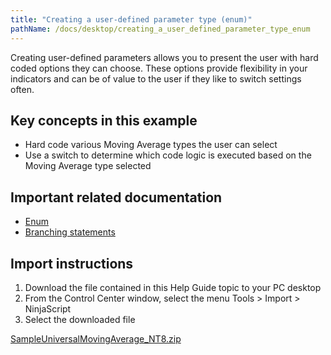```yaml
---
title: "Creating a user-defined parameter type (enum)"
pathName: /docs/desktop/creating_a_user_defined_parameter_type_enum
---
```


Creating user-defined parameters allows you to present the user with hard coded options they can choose. These options provide flexibility in your indicators and can be of value to the user if they like to switch settings often.

## Key concepts in this example

- Hard code various Moving Average types the user can select
- Use a switch to determine which code logic is executed based on the Moving Average type selected

## Important related documentation

- [Enum](https://csharp-station.com/Tutorial/CSharp/Lesson17)
- [Branching statements](https://csharp-station.com/Tutorial/CSharp/Lesson03)

## Import instructions

1. Download the file contained in this Help Guide topic to your PC desktop
2. From the Control Center window, select the menu Tools > Import > NinjaScript
3. Select the downloaded file

[SampleUniversalMovingAverage_NT8.zip](https://ninjatrader.com/support/helpGuides/nt8/samples/SampleUniversalMovingAverage_NT8.zip)

